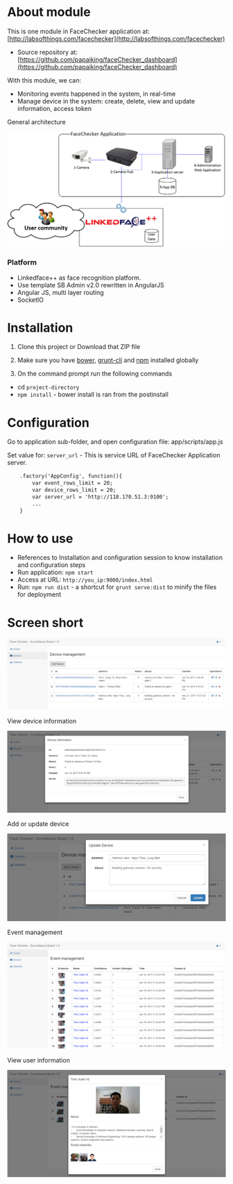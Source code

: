 # About module

This is one module in FaceChecker application at: [http://labsofthings.com/facechecker](http://labsofthings.com/facechecker)

-   Source repository at: [https://github.com/papaiking/faceChecker_dashboard](https://github.com/papaiking/faceChecker_dashboard)

With this module, we can:

-   Monitoring events happened in the system, in real-time
-   Manage device in the system: create, delete, view and update information, access token

General architecture

<img alt="Add or update device" src="./img/FaceChecker_arch.png" style="border: 0px;">

### Platform
* Linkedface++ as face recognition platform.
* Use template SB Admin v2.0 rewritten in AngularJS
* Angular JS, multi layer routing
* SocketIO

# Installation

1. Clone this project or Download that ZIP file

2. Make sure you have [bower](http://bower.io/), [grunt-cli](https://www.npmjs.com/package/grunt-cli) and  [npm](https://www.npmjs.org/) installed globally

3. On the command prompt run the following commands
- cd `project-directory`
- `npm install` - bower install is ran from the postinstall

# Configuration

Go to application sub-folder, and open configuration file: app/scripts/app.js

Set value for: `server_url` - This is service URL of FaceChecker Application server.

```
    .factory('AppConfig', function(){
        var event_rows_limit = 20;
        var device_rows_limit = 20;
        var server_url = 'http://118.170.51.3:9100';
        ...
    }
```

# How to use

* References to Installation and configuration session to know installation and configuration steps
* Run application: `npm start`
* Access at URL: `http://you_ip:9000/index.html`
* Run: `npm run dist` - a shortcut for `grunt serve:dist` to minify the files for deployment

# Screen short

<img alt="Device management" src="./img/device_management.png" style="border: 0px;">

View device information

<img alt="View device information" src="./img/device-information.png" style="border: 0px;">

Add or update device

<img alt="Add or update device" src="./img/device-update_add.png" style="border: 0px;">

Event management

<img alt="Event management" src="./img/event_management.png" style="border: 0px;">

View user information

<img alt="View user information" src="./img/user-information.png" style="border: 0px;">